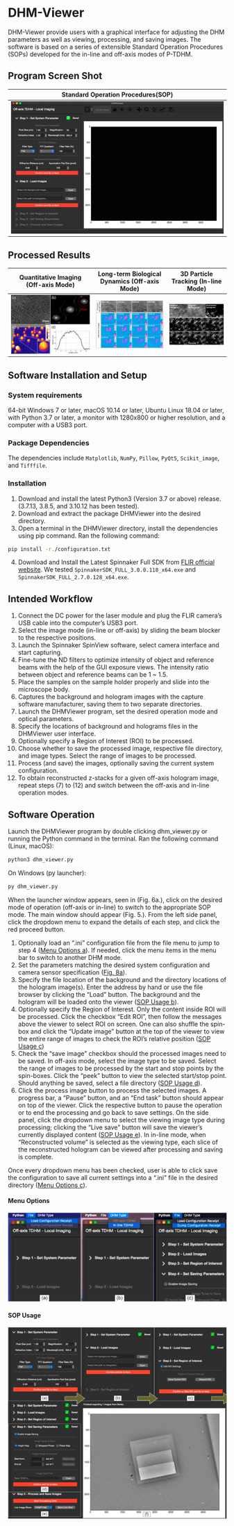 DHM-Viewer
================

DHM-Viewer provide users with a graphical interface for adjusting the DHM parameters as well as viewing, processing, and saving images. The software is based on a series of extensible Standard Operation Procedures (SOPs) developed for the in-line and off-axis modes of P-TDHM.

## Program Screen Shot
| Standard Operation Procedures(SOP) |
|----------------|
|![Screen Shot](../images/gr5.jpg)|

## Processed Results
| Quantitative Imaging (Off-axis Mode) | Long-term Biological Dynamics (Off-axis Mode) | 3D Particle Tracking (In-line Mode) |
|----------------|----------------|----------------|
|![off axis](../images/qpi.jpg)|![off axis](../images/gr14.jpg)|![in line](../images/gr12.jpg)|

## Software Installation and Setup

### System requirements
64-bit Windows 7 or later, macOS 10.14 or later, Ubuntu Linux 18.04 or later, with Python 3.7 or later, a monitor with 1280x800 or higher resolution, and a computer with a USB3 port.

### Package Dependencies
The dependencies include `Matplotlib`, `NumPy`, `Pillow`, `PyQt5`, `Scikit_image`, and `Tifffile`.

### Installation
1. Download and install the latest Python3 (Version 3.7 or above) release. (3.7.13, 3.8.5, and 3.10.12 has been tested).
2. Download and extract the package DHMViewer into the desired directory.
3. Open a terminal in the DHMViewer directory, install the dependencies using pip command. Ran the following command:
```bash
pip install -r./configuration.txt
```

4. Download and Install the Latest Spinnaker Full SDK from [FLIR official website](https://www.flir.ca/support-center/iis/machine-vision/downloads/spinnaker-sdk-and-firmware-download/). We tested `SpinnakerSDK_FULL_3.0.0.118_x64.exe` and `SpinnakerSDK_FULL_2.7.0.128_x64.exe`.

## Intended Workflow
1. Connect the DC power for the laser module and plug the FLIR camera’s USB cable into the computer’s USB3 port.
2. Select the image mode (in-line or off-axis) by sliding the beam blocker to the respective positions.
3. Launch the Spinnaker SpinView software, select camera interface and start capturing.
4. Fine-tune the ND filters to optimize intensity of object and reference beams with the help of the GUI exposure views. The intensity ratio between object and reference beams can be 1 ~ 1.5.
5. Place the samples on the sample holder properly and slide into the microscope body.
6. Captures the background and hologram images with the capture software manufacturer, saving them to two separate
directories.
7. Launch the DHMViewer program, set the desired operation mode and optical parameters.
8. Specify the locations of background and holograms files in the DHMViewer user interface.
9. Optionally specify a Region of Interest (ROI) to be processed.
10. Choose whether to save the processed image, respective file directory, and image types. Select the range of images to be processed.
11. Process (and save) the images, optionally saving the current system configuration.
12. To obtain reconstructed z-stacks for a given off-axis hologram image, repeat steps (7) to (12) and switch between the off-axis
and in-line operation modes.

## Software Operation
Launch the DHMViewer program by double clicking dhm_viewer.py or running the Python command in the terminal.
Ran the following command (Linux, macOS):
```bash
python3 dhm_viewer.py
```
On Windows (py launcher):
```bash
py dhm_viewer.py
```
When the launcher window appears, seen in (Fig. 6a.), click on the desired mode of operation (off-axis or in-line) to switch to the appropriate SOP mode. The main window should appear (Fig. 5.). From the left side panel, click the dropdown menu to expand the details of each step, and click the red proceed button.

1. Optionally load an “.ini” configuration file from the file menu to jump to step 4 ([Menu Options a](#menu-options)). If needed, click the menu items in the menu bar to switch to another DHM mode.
2. Set the parameters matching the desired system configuration and camera sensor specification ([Fig. 8a](#sop-usage)).
3. Specify the file location of the background and the directory locations of the hologram image(s). Enter the address by hand or use
the file browser by clicking the “Load” button. The background and the hologram will be loaded onto the viewer ([SOP Usage b](#sop-usage)).
1. Optionally specify the Region of Interest. Only the content inside ROI will be processed. Click the checkbox “Edit ROI”, then follow the messages above the viewer to select ROI on screen. One can also shuffle the spin-box and click the “Update image”
button at the top of the viewer to view the entire range of images to check the ROI’s relative position ([SOP Usage c](#sop-usage))
1. Check the “save image” checkbox should the processed images need to be saved. In off-axis mode, select the image type to be saved. Select the range of images to be processed by the start and stop points by the spin-boxes. Click the “peek” button to view the selected
start/stop point. Should anything be saved, select a file directory ([SOP Usage d](#sop-usage)).
1. Click the process image button to process the selected images. A progress bar, a “Pause” button, and an “End task” button should
appear on top of the viewer. Click the respective button to pause the operation or to end the processing and go back to save settings. On the side panel, click the dropdown menu to select the viewing image type during processing; clicking the “Live save” button will save the viewer’s currently displayed content ([SOP Usage e](#sop-usage)). In in-line mode, when “Reconstructed volume” is selected as the viewing type, each slice of the reconstructed hologram can be viewed after processing and saving is complete.

Once every dropdown menu has been checked, user is able to click save the configuration to save all current settings into a “.ini” file in the desired directory ([Menu Options c](#menu-options)).

#### Menu Options
![Fig. 7][1]

#### SOP Usage
![Fig. 8][2]

[1]: ../images/gr7.jpg
[2]: ../images/gr8.jpg